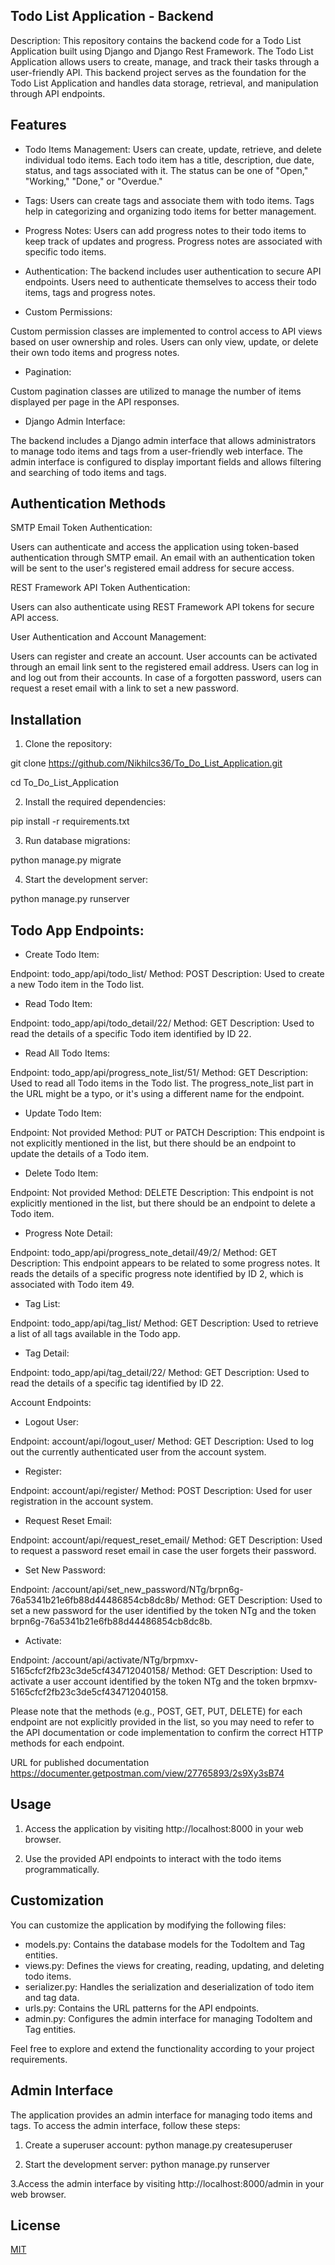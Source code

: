 ## Todo List Application - Backend

Description:
This repository contains the backend code for a Todo List Application built using Django and Django Rest Framework. The Todo List Application allows users to create, manage, and track their tasks through a user-friendly API. This backend project serves as the foundation for the Todo List Application and handles data storage, retrieval, and manipulation through API endpoints.
## Features

* Todo Items Management: 
Users can create, update, retrieve, and delete individual todo items. Each todo item has a title, description, due date, status, and tags associated with it. The status can be one of "Open," "Working," "Done," or "Overdue."

* Tags: 
Users can create tags and associate them with todo items. Tags help in categorizing and organizing todo items for better management.

* Progress Notes: 
Users can add progress notes to their todo items to keep track of updates and progress. Progress notes are associated with specific todo items.

* Authentication: 
The backend includes user authentication to secure API endpoints. Users need to authenticate themselves to access their todo items, tags and progress notes.

* Custom Permissions:

Custom permission classes are implemented to control access to API views based on user ownership and roles. Users can only view, update, or delete their own todo items and progress notes.

* Pagination:

Custom pagination classes are utilized to manage the number of items displayed per page in the API responses.

* Django Admin Interface:

The backend includes a Django admin interface that allows administrators to manage todo items and tags from a user-friendly web interface. The admin interface is configured to display important fields and allows filtering and searching of todo items and tags.
## Authentication Methods

SMTP Email Token Authentication:

Users can authenticate and access the application using token-based authentication through SMTP email.
An email with an authentication token will be sent to the user's registered email address for secure access.

REST Framework API Token Authentication:

Users can also authenticate using REST Framework API tokens for secure API access.

User Authentication and Account Management:

Users can register and create an account.
User accounts can be activated through an email link sent to the registered email address.
Users can log in and log out from their accounts.
In case of a forgotten password, users can request a reset email with a link to set a new password.
## Installation
1. Clone the repository:

git clone https://github.com/Nikhilcs36/To_Do_List_Application.git

cd To_Do_List_Application

2. Install the required dependencies:

pip install -r requirements.txt

3. Run database migrations:

python manage.py migrate

4. Start the development server:

python manage.py runserver





  ## Todo App Endpoints:

* Create Todo Item:

Endpoint: todo_app/api/todo_list/
Method: POST
Description: Used to create a new Todo item in the Todo list.

* Read Todo Item:

Endpoint: todo_app/api/todo_detail/22/
Method: GET
Description: Used to read the details of a specific Todo item identified by ID 22.

* Read All Todo Items:

Endpoint: todo_app/api/progress_note_list/51/
Method: GET
Description: Used to read all Todo items in the Todo list. The progress_note_list part in the URL might be a typo, or it's using a different name for the endpoint.

* Update Todo Item:

Endpoint: Not provided
Method: PUT or PATCH
Description: This endpoint is not explicitly mentioned in the list, but there should be an endpoint to update the details of a Todo item.

* Delete Todo Item:

Endpoint: Not provided
Method: DELETE
Description: This endpoint is not explicitly mentioned in the list, but there should be an endpoint to delete a Todo item.

* Progress Note Detail:

Endpoint: todo_app/api/progress_note_detail/49/2/
Method: GET
Description: This endpoint appears to be related to some progress notes. It reads the details of a specific progress note identified by ID 2, which is associated with Todo item 49.

* Tag List:

Endpoint: todo_app/api/tag_list/
Method: GET
Description: Used to retrieve a list of all tags available in the Todo app.

* Tag Detail:

Endpoint: todo_app/api/tag_detail/22/
Method: GET
Description: Used to read the details of a specific tag identified by ID 22.

Account Endpoints:

* Logout User:

Endpoint: account/api/logout_user/
Method: GET
Description: Used to log out the currently authenticated user from the account system.

* Register:

Endpoint: account/api/register/
Method: POST
Description: Used for user registration in the account system.

* Request Reset Email:

Endpoint: account/api/request_reset_email/
Method: GET
Description: Used to request a password reset email in case the user forgets their password.

* Set New Password:

Endpoint: /account/api/set_new_password/NTg/brpn6g-76a5341b21e6fb88d44486854cb8dc8b/
Method: GET
Description: Used to set a new password for the user identified by the token NTg and the token brpn6g-76a5341b21e6fb88d44486854cb8dc8b.

* Activate:

Endpoint: /account/api/activate/NTg/brpmxv-5165cfcf2fb23c3de5cf434712040158/
Method: GET
Description: Used to activate a user account identified by the token NTg and the token brpmxv-5165cfcf2fb23c3de5cf434712040158.

Please note that the methods (e.g., POST, GET, PUT, DELETE) for each endpoint are not explicitly provided in the list, so you may need to refer to the API documentation or code implementation to confirm the correct HTTP methods for each endpoint.

URL for published documentation https://documenter.getpostman.com/view/27765893/2s9Xy3sB74

## Usage

1. Access the application by visiting http://localhost:8000 in your web browser.

2. Use the provided API endpoints to interact with the todo items programmatically.
## Customization

You can customize the application by modifying the following files:

* models.py: Contains the database models for the TodoItem and Tag entities.
* views.py: Defines the views for creating, reading, updating, and deleting todo items.
* serializer.py: Handles the serialization and deserialization of todo item and tag data.
* urls.py: Contains the URL patterns for the API endpoints.
* admin.py: Configures the admin interface for managing TodoItem and Tag entities.

Feel free to explore and extend the functionality according to your project requirements.
## Admin Interface

The application provides an admin interface for managing todo items and tags. To access the admin interface, follow these steps:

1. Create a superuser account:
python manage.py createsuperuser

2. Start the development server:
python manage.py runserver

3.Access the admin interface by visiting http://localhost:8000/admin in your web browser.

## License

[MIT](https://choosealicense.com/licenses/mit/)


